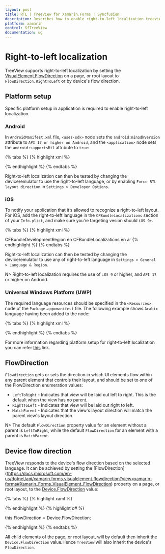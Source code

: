 ```yaml
---
layout: post
title: RTL | TreeView for Xamarin.Forms | Syncfusion
description: Describes how to enable right-to-left localization treeview.
platform: xamarin
control: SfTreeView
documentation: ug
---
```


# Right-to-left localization

 TreeView supports right-to-left localization by setting the [VisualElement.FlowDirection](https://docs.microsoft.com/en-us/dotnet/api/xamarin.forms.visualelement.flowdirection?view=xamarin-forms#Xamarin_Forms_VisualElement_FlowDirection) on a page, or root layout to `FlowDirection.RightToLeft` or by device's flow direction.

## Platform setup

Specific platform setup in application is required to enable right-to-left localization.

### Android
 
  In `AndroidManifest.xml` file, `<uses-sdk>` node sets the `android:minSdkVersion` attribute to `API 17 or higher on Android`, and the `<application>` node sets the `android:supportsRtl` attribute to `true`:

{% tabs %}
{% highlight xml %}

<?xml version="1.0" encoding="utf-8"?>
<manifest xmlns:android="http://schemas.android.com/apk/res/android" android:versionCode="1" android:versionName="1.0" package="com.companyname.RTLTreeView">
    <uses-sdk android:minSdkVersion="21" android:targetSdkVersion="27" />
    <application android:label="RTLTreeView.Android" android:supportsRtl="true"></application>
</manifest>

{% endhighlight %}
{% endtabs %}

Right-to-left localization can then be tested by changing the device/emulator to use the right-to-left language, or by enabling `Force RTL layout direction` in `Settings > Developer Options`.

### iOS

To notify your application that it’s allowed to recognize a right-to-left layout. For iOS, add the right-to-left language in the `CFBundleLocalizations` section of your `Info.plist`, and make sure you’re targeting vesion should `iOS 9+`.

{% tabs %}
{% highlight xml %}

<key>CFBundleDevelopmentRegion</key> 
<string>en</string> 
<key>CFBundleLocalizations</key> 
<array> 
    <string>en</string> 
    <string>ar</string> 
</array>
{% endhighlight %}
{% endtabs %}

Right-to-left localization can then be tested by changing the device/emulator to use any of right-to-left language in `Settings > General > Language & Region`.

N> Right-to-left localization requires the use of `iOS 9` or higher, and `API 17` or higher on Android.

### Universal Windows Platform (UWP)

The required language resources should be specified in the `<Resources>` node of the `Package.appxmanifest` file. The following example shows `Arabic` language having been added to the <Resources> node:

{% tabs %}
{% highlight xml %}

<Resources>
    <Resource Language="x-generate"/>
    <Resource Language="en" />
    <Resource Language="ar" />
</Resources>

{% endhighlight %}
{% endtabs %}

For more information regarding platform setup for right-to-left localization you can refer [this](https://blog.xamarin.com/right-to-left-localization-xamarin-forms/) link.

## FlowDirection

`Flowdirection` gets or sets the direction in which UI elements flow within any parent element that controls their layout, and should be set to one of the FlowDirection enumeration values:

* `LeftToRight` - Indicates that view will be laid out left to right. This is the default when the view has no parent.
* `RightToLeft` - Indicates that view will be laid out right to left.
* `MatchParent` -	Indicates that the view's layout direction will match the parent view's layout direction.

N> The default `FlowDirection` property value for an element without a parent is `LeftToRight`, while the default `FlowDirection` for an element with a parent is `MatchParent`.

## Device flow direction

 TreeView responds to the device's flow direction based on the selected language. It can be achieved by setting the [FlowDirection]((https://docs.microsoft.com/en-us/dotnet/api/xamarin.forms.visualelement.flowdirection?view=xamarin-forms#Xamarin_Forms_VisualElement_FlowDirection) property on a page, or root layout, to the [Device.FlowDirection](https://docs.microsoft.com/en-us/dotnet/api/xamarin.forms.device.flowdirection?view=xamarin-forms#Xamarin_Forms_Device_FlowDirection) value:

{% tabs %}
{% highlight xaml %}

<ContentPage FlowDirection="{x:Static Device.FlowDirection}" />

{% endhighlight %}
{% highlight c# %}

this.FlowDirection = Device.FlowDirection;

{% endhighlight %}
{% endtabs %}

All child elements of the page, or root layout, will by default then inherit the `Device.FlowDirection` value.Hence `TreeView` will also inherit the device's `FlowDirection`.

